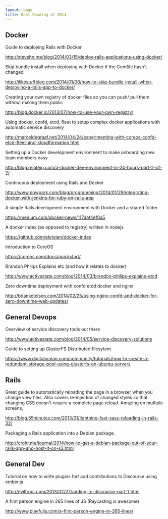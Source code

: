 ```yaml
---
layout: page
title: Best Reading of 2014
---
```


## Docker

Guide to deploying Rails with Docker

<http://steveltn.me/blog/2014/03/15/deploy-rails-applications-using-docker/>

Skip bundle install when deploying with Docker if the Gemfile hasn't changed

<http://ilikestuffblog.com/2014/01/06/how-to-skip-bundle-install-when-deploying-a-rails-app-to-docker/>

Creating your own registry of docker files so you can push/ pull them without making them public

<http://blog.docker.io/2013/07/how-to-use-your-own-registry/>

Using docker, confd, etcd, fleet to setup complex docker applications with automatic service discovery

<http://marceldegraaf.net/2014/04/24/experimenting-with-coreos-confd-etcd-fleet-and-cloudformation.html>

Setting up a Docker development environment to make onboarding new team members easy

<http://blog.relateiq.com/a-docker-dev-environment-in-24-hours-part-2-of-2/>

Continuous deployment using Rails and Docker

<http://www.powpark.com/blog/programming/2014/01/29/integrating-docker-with-jenkins-for-ruby-on-rails-app>

A simple Rails development environment with Docker and a shared folder

<https://medium.com/docker-news/117daf4ef0a5>

A docker index (as opposed to registry) written in nodejs

<https://github.com/ekristen/docker-index>

Introduction to CoreOS

<https://coreos.com/docs/quickstart/>

Brandon Philips Explains etc (and how it relates to docker)

<http://www.activestate.com/blog/2014/03/brandon-philips-explains-etcd>

Zero downtime deployment with confd etcd docker and nginx

<http://brianketelsen.com/2014/02/25/using-nginx-confd-and-docker-for-zero-downtime-web-updates/>

## General Devops

Overview of service discovery tools out there

<http://www.activestate.com/blog/2014/05/service-discovery-solutions>

Guide to setting up GlusterFS Distributed filesytem

<https://www.digitalocean.com/community/tutorials/how-to-create-a-redundant-storage-pool-using-glusterfs-on-ubuntu-servers>

## Rails

Great guide to automatically reloading the page in a browser when you change view files. Also covers re-injection of changed styles so that changing CSS doesn't require a complete page reload. Amazing on multiple screens,

<http://blog.55minutes.com/2013/01/lightning-fast-sass-reloading-in-rails-32/>

Packaging a Rails application into a Debian package.

<http://crohr.me/journal/2014/how-to-get-a-debian-package-out-of-your-rails-app-and-host-it-on-s3.html>

## General Dev

Tutorial on how to write plugins for/ add contributions to Discourse using ember.js

http://eviltrout.com/2013/02/27/adding-to-discourse-part-1.html

A first person engine in 265 lines of JS (Raycasting is awesome)

<http://www.playfuljs.com/a-first-person-engine-in-265-lines/>


